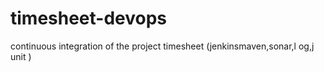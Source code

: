 # timesheet-devops

continuous integration of the project timesheet (jenkinsmaven,sonar,l og,j unit  )

